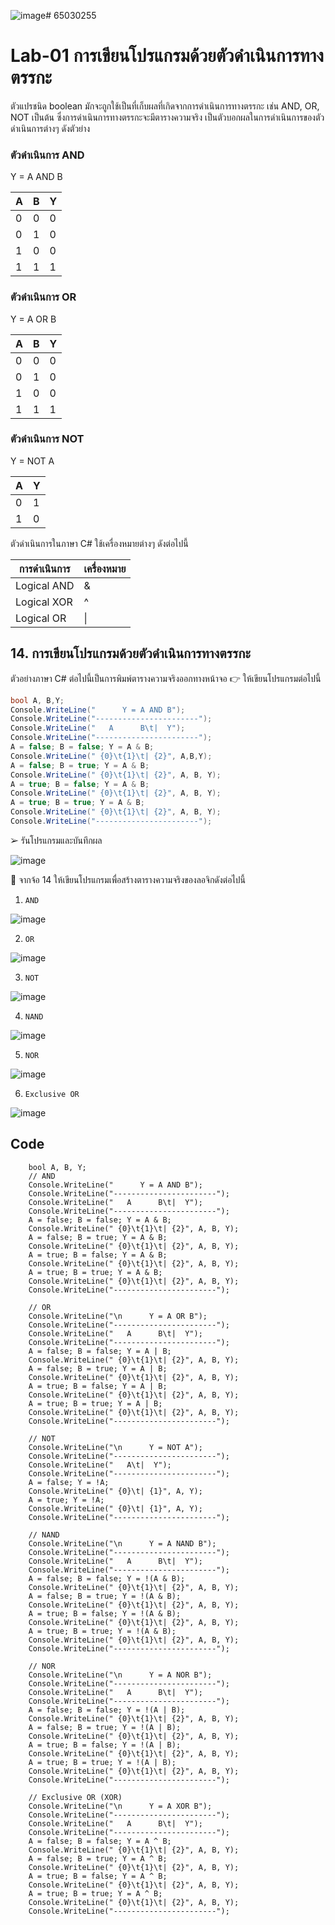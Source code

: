 ![image](https://github.com/Sorawit255/03376836-OOP-2566-Lab-01/assets/144196505/25356604-ab0c-412f-89ae-7bd4049525da)# 65030255
# Lab-01 การเขียนโปรแกรมด้วยตัวดำเนินการทางตรรกะ

ตัวแปรชนิด boolean มักจะถูกใช้เป็นที่เก็บผลที่เกิดจากการดำเนินการทางตรรกะ เช่น AND, OR, NOT เป็นต้น ซึ่งการดำเนินการทางตรรกะจะมีตารางความจริง เป็นตัวบอกผลในการดำเนินการของตัวดำเนินการต่างๆ ดังตัวย่าง

### ตัวดำเนินการ AND

Y = A AND B

| A | B | Y |
|---|---|---|
| 0 | 0 | 0 |
| 0 | 1 | 0 |
| 1 | 0 | 0 |
| 1 | 1 | 1 |

### ตัวดำเนินการ OR

Y = A OR B

| A | B | Y |
|---|---|---|
| 0 | 0 | 0 |
| 0 | 1 | 0 |
| 1 | 0 | 0 |
| 1 | 1 | 1 |

### ตัวดำเนินการ NOT

Y = NOT A

| A | Y |
|--|--|
| 0 | 1 |
| 1 | 0 |

ตัวดำเนินการในภาษา C#
ใช้เครื่องหมายต่างๆ ดังต่อไปนี้

| การดำเนินการ | เครื่องหมาย |
|------------|-----------|
| Logical AND | & |
| Logical XOR | ^ |
| Logical OR | \| |

## 14. การเขียนโปรแกรมด้วยตัวดำเนินการทางตรรกะ

ตัวอย่างภาษา C# ต่อไปนี้เป็นการพิมพ์ตารางความจริงออกทางหน้าจอ
👉 ให้เขียนโปรแกรมต่อไปนี้

```csharp
bool A, B,Y;
Console.WriteLine("      Y = A AND B");
Console.WriteLine("-----------------------");
Console.WriteLine("   A      B\t|  Y");
Console.WriteLine("-----------------------");
A = false; B = false; Y = A & B;
Console.WriteLine(" {0}\t{1}\t| {2}", A,B,Y);
A = false; B = true; Y = A & B;
Console.WriteLine(" {0}\t{1}\t| {2}", A, B, Y);
A = true; B = false; Y = A & B;
Console.WriteLine(" {0}\t{1}\t| {2}", A, B, Y);
A = true; B = true; Y = A & B;
Console.WriteLine(" {0}\t{1}\t| {2}", A, B, Y);
Console.WriteLine("-----------------------");
```

➢ รันโปรแกรมและบันทึกผล

![image](https://github.com/Sorawit255/03376836-OOP-2566-Lab-01/assets/144196505/e582c3c3-b076-43d0-a6fb-6038b3cd5eaa)

 
👷 จากจ้อ 14 ให้เขียนโปรแกรมเพื่อสร้างตารางความจริงของลอจิกดังต่อไปนี้

1. `AND`

![image](https://github.com/Sorawit255/03376836-OOP-2566-Lab-01/assets/144196505/5affda97-f7d5-43c1-a788-a165450d5399)

2. `OR`

![image](https://github.com/Sorawit255/03376836-OOP-2566-Lab-01/assets/144196505/1530a1bf-4e11-4dcb-a7fa-95bfc5af0cb2)

3. `NOT`

![image](https://github.com/Sorawit255/03376836-OOP-2566-Lab-01/assets/144196505/810f3d9f-d055-4e7b-9da6-e289e7bed275)

4. `NAND`

![image](https://github.com/Sorawit255/03376836-OOP-2566-Lab-01/assets/144196505/ca563eaa-b302-47b0-b3a4-b77924f5bd10)

5. `NOR`

![image](https://github.com/Sorawit255/03376836-OOP-2566-Lab-01/assets/144196505/519652d3-b33e-42a1-bede-5ca7fd229095)

6. `Exclusive OR`

![image](https://github.com/Sorawit255/03376836-OOP-2566-Lab-01/assets/144196505/05712c42-552a-4ab0-b6b4-1c4a13ebcfbd)

## Code

        bool A, B, Y;
        // AND
        Console.WriteLine("      Y = A AND B");
        Console.WriteLine("-----------------------");
        Console.WriteLine("   A      B\t|  Y");
        Console.WriteLine("-----------------------");
        A = false; B = false; Y = A & B;
        Console.WriteLine(" {0}\t{1}\t| {2}", A, B, Y);
        A = false; B = true; Y = A & B;
        Console.WriteLine(" {0}\t{1}\t| {2}", A, B, Y);
        A = true; B = false; Y = A & B;
        Console.WriteLine(" {0}\t{1}\t| {2}", A, B, Y);
        A = true; B = true; Y = A & B;
        Console.WriteLine(" {0}\t{1}\t| {2}", A, B, Y);
        Console.WriteLine("-----------------------");

        // OR
        Console.WriteLine("\n      Y = A OR B");
        Console.WriteLine("-----------------------");
        Console.WriteLine("   A      B\t|  Y");
        Console.WriteLine("-----------------------");
        A = false; B = false; Y = A | B;
        Console.WriteLine(" {0}\t{1}\t| {2}", A, B, Y);
        A = false; B = true; Y = A | B;
        Console.WriteLine(" {0}\t{1}\t| {2}", A, B, Y);
        A = true; B = false; Y = A | B;
        Console.WriteLine(" {0}\t{1}\t| {2}", A, B, Y);
        A = true; B = true; Y = A | B;
        Console.WriteLine(" {0}\t{1}\t| {2}", A, B, Y);
        Console.WriteLine("-----------------------");

        // NOT
        Console.WriteLine("\n      Y = NOT A");
        Console.WriteLine("-----------------------");
        Console.WriteLine("   A\t|  Y");
        Console.WriteLine("-----------------------");
        A = false; Y = !A;
        Console.WriteLine(" {0}\t| {1}", A, Y);
        A = true; Y = !A;
        Console.WriteLine(" {0}\t| {1}", A, Y);
        Console.WriteLine("-----------------------");

        // NAND
        Console.WriteLine("\n      Y = A NAND B");
        Console.WriteLine("-----------------------");
        Console.WriteLine("   A      B\t|  Y");
        Console.WriteLine("-----------------------");
        A = false; B = false; Y = !(A & B);
        Console.WriteLine(" {0}\t{1}\t| {2}", A, B, Y);
        A = false; B = true; Y = !(A & B);
        Console.WriteLine(" {0}\t{1}\t| {2}", A, B, Y);
        A = true; B = false; Y = !(A & B);
        Console.WriteLine(" {0}\t{1}\t| {2}", A, B, Y);
        A = true; B = true; Y = !(A & B);
        Console.WriteLine(" {0}\t{1}\t| {2}", A, B, Y);
        Console.WriteLine("-----------------------");

        // NOR
        Console.WriteLine("\n      Y = A NOR B");
        Console.WriteLine("-----------------------");
        Console.WriteLine("   A      B\t|  Y");
        Console.WriteLine("-----------------------");
        A = false; B = false; Y = !(A | B);
        Console.WriteLine(" {0}\t{1}\t| {2}", A, B, Y);
        A = false; B = true; Y = !(A | B);
        Console.WriteLine(" {0}\t{1}\t| {2}", A, B, Y);
        A = true; B = false; Y = !(A | B);
        Console.WriteLine(" {0}\t{1}\t| {2}", A, B, Y);
        A = true; B = true; Y = !(A | B);
        Console.WriteLine(" {0}\t{1}\t| {2}", A, B, Y);
        Console.WriteLine("-----------------------");

        // Exclusive OR (XOR)
        Console.WriteLine("\n      Y = A XOR B");
        Console.WriteLine("-----------------------");
        Console.WriteLine("   A      B\t|  Y");
        Console.WriteLine("-----------------------");
        A = false; B = false; Y = A ^ B;
        Console.WriteLine(" {0}\t{1}\t| {2}", A, B, Y);
        A = false; B = true; Y = A ^ B;
        Console.WriteLine(" {0}\t{1}\t| {2}", A, B, Y);
        A = true; B = false; Y = A ^ B;
        Console.WriteLine(" {0}\t{1}\t| {2}", A, B, Y);
        A = true; B = true; Y = A ^ B;
        Console.WriteLine(" {0}\t{1}\t| {2}", A, B, Y);
        Console.WriteLine("-----------------------");
